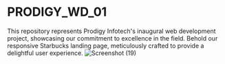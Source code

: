 # PRODIGY_WD_01
This repository represents Prodigy Infotech's inaugural web development project, showcasing our commitment to excellence in the field. Behold our responsive Starbucks landing page, meticulously crafted to provide a delightful user experience.
![Screenshot (19)](https://github.com/bk408/PRODIGY_WD_01/assets/116827830/09587b7e-310d-4025-859a-48668fde5607)
